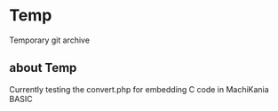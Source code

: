 # Temp
Temporary git archive

## about Temp

Currently testing the convert.php for embedding C code in MachiKania BASIC
